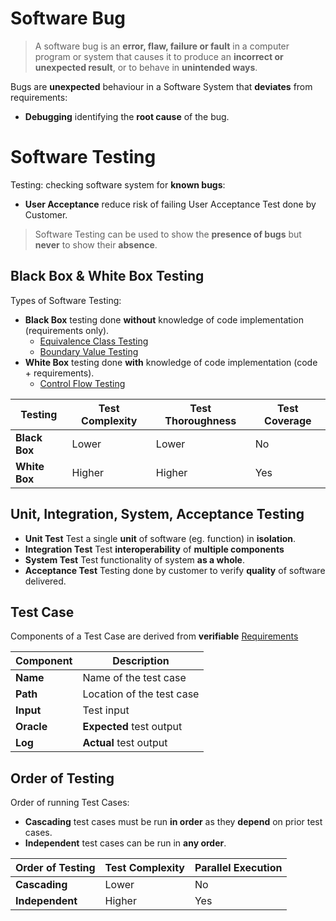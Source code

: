# Software Bug

> A software bug is an **error, flaw, failure or fault** in a computer program or system that causes it to produce an **incorrect or unexpected result**, or to behave in **unintended ways**.

Bugs are **unexpected** behaviour in a Software System that **deviates** from requirements:

- **Debugging** identifying the **root cause** of the bug.

# Software Testing

Testing: checking software system for **known bugs**:

- **User Acceptance** reduce risk of failing User Acceptance Test done by Customer.

> Software Testing can be used to show the **presence of bugs** but **never** to
> show their **absence**.

## Black Box & White Box Testing

Types of Software Testing:

- **Black Box** testing done **without** knowledge of code implementation (requirements only).
  - [Equivalence Class Testing](#equivalence-class-testing)
  - [Boundary Value Testing](#boundary-value-testing)
- **White Box** testing done **with** knowledge of code implementation (code + requirements).
  - [Control Flow Testing](#control-flow-testing)

| Testing       | Test Complexity | Test Thoroughness | Test Coverage |
| ------------- | --------------- | ----------------- | ------------- |
| **Black Box** | Lower           | Lower             | No            |
| **White Box** | Higher          | Higher            | Yes           |

## Unit, Integration, System, Acceptance Testing

- **Unit Test** Test a single **unit** of software (eg. function) in **isolation**.
- **Integration Test** Test **interoperability** of **multiple components**
- **System Test** Test functionality of system **as a whole**.
- **Acceptance Test** Testing done by customer to verify **quality** of software delivered.

## Test Case

Components of a Test Case are derived from **verifiable** [Requirements](../requirements/analysis.md)

| Component  | Description               |
| ---------- | ------------------------- |
| **Name**   | Name of the test case     |
| **Path**   | Location of the test case |
| **Input**  | Test input                |
| **Oracle** | **Expected** test output  |
| **Log**    | **Actual** test output    |

## Order of Testing

Order of running Test Cases:

- **Cascading** test cases must be run **in order** as they **depend** on prior test cases.
- **Independent** test cases can be run in **any order**.

| Order of Testing | Test Complexity | Parallel Execution |
| ---------------- | --------------- | ------------------ |
| **Cascading**    | Lower           | No                 |
| **Independent**  | Higher          | Yes                |

